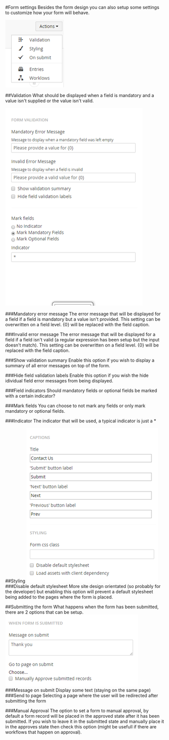 #Form settings
Besides the form design you can also setup some settings to customize how your form will behave.

![Form settings dialog](FormSettings.png)

##Validation
What should be displayed when a field is mandatory and a value isn't supplied or the value isn't valid.

![Form settings validation](FormSettingsValidation.png)

###Mandatory error message
The error message that will be displayed for a field if a field is mandatory but a value isn't provided. This setting can be overwritten on a field level. {0} will be replaced with the field caption.

###Invalid error message
The error message that will be displayed for a field if a field isn't valid (a regular expression has been setup but the input doesn't match). This setting can be overwritten on a field level. {0} will be replaced with the field caption.

###Show validation summary
Enable this option if you wish to display a summary of all error messages on top of the form.

###Hide field validation labels
Enable this option if you wish the hide idividual field error messages from being displayed.

###Field indicators
Should mandatory fields or optional fields be marked with a certain indicator?

###Mark fields
You can choose to not mark any fields or only mark mandatory or optional fields.

###Indicator
The indicator that will be used, a typical indicator is just a *

##Styling
![Form settings stylesheet](FormSettingsStyling.png)
###Disable default stylesheet
More site design orientated (so probably for the developer) but enabling this option will prevent a default stylesheet being added to the pages where the form is placed.

##Submitting the form
What happens when the form has been submitted, there are 2 options that can be setup.
![Form settings submitting the form](FormSettingsOnSubmit.png)
###Message on submit
Display some text (staying on the same page)
###Send to page
Selecting a page where the user will be redirected after submitting the form

###Manual Approval
The option to set a form to manual approval, by default a form record will be placed in the approved state after it has been submitted. If you wish to leave it in the submitted state and manually place it in the approves state then check this option (might be usefull if there are workflows that happen on approval).
